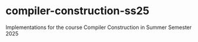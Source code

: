# compiler-construction-ss25
Implementations for the course Compiler Construction in Summer Semester 2025
